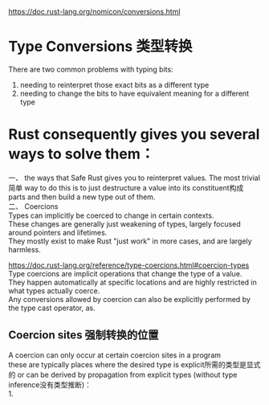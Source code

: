 https://doc.rust-lang.org/nomicon/conversions.html
# Type Conversions 类型转换
There are two common problems with typing bits:    
1. needing to reinterpret those exact bits as a different type
2. needing to change the bits to have equivalent meaning for a different type

# Rust consequently gives you several ways to solve them：   
一、 the ways that Safe Rust gives you to reinterpret values. The most trivial简单 way to do this is to just destructure a value into its constituent构成 parts and then build a new type out of them.    
二、 Coercions   
Types can implicitly be coerced to change in certain contexts.    
These changes are generally just weakening of types, largely focused around pointers and lifetimes.    
They mostly exist to make Rust "just work" in more cases, and are largely harmless.

https://doc.rust-lang.org/reference/type-coercions.html#coercion-types   
Type coercions are implicit operations that change the type of a value.   
They happen automatically at specific locations and are highly restricted in what types actually coerce.   
Any conversions allowed by coercion can also be explicitly performed by the type cast operator, as.
## Coercion sites 强制转换的位置
A coercion can only occur at certain coercion sites in a program   
these are typically places where the desired type is explicit所需的类型是显式的 or can be derived by propagation from explicit types (without type inference没有类型推断)：    
1. 


